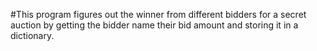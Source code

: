 #This program figures out the winner from different bidders for a secret auction by getting the bidder name their bid amount and storing it in a dictionary.